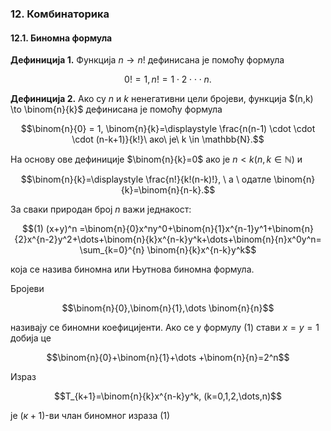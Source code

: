 ### 12. **Комбинаторика**

#### 12.1. **Биномна формула**

**Дефиниција 1.** Функција $n \to n!$ дефинисана је помоћу формула 

$$0!=1, n!=1\cdot 2 \cdot \cdot \cdot n.$$

**Дефиниција 2.** Ако су $n$ и $k$ ненегативни цели бројеви, функција $(n,k) \to \binom{n}{k}$ дефинисана је помоћу формула

$$\binom{n}{0} = 1,  \binom{n}{k}=\displaystyle \frac{n(n-1) \cdot \cdot \cdot  (n-k+1)}{k!}\  ако\ је\ k \in \mathbb{N}.$$

На основу ове дефиниције $\binom{n}{k}=0$ ако је $n\lt k (n,k \in \mathbb{N})$ и

$$\binom{n}{k}=\displaystyle \frac{n!}{k!(n-k)!}, \ а \ одатле \binom{n}{k}=\binom{n}{n-k}.$$

За сваки природан број $n$ важи једнакост:

$$(1) (x+y)^n =\binom{n}{0}x^ny^0+\binom{n}{1}x^{n-1}y^1+\binom{n}{2}x^{n-2}y^2+\dots+\binom{n}{k}x^{n-k}y^k+\dots+\binom{n}{n}x^0y^n= \sum_{k=0}^{n} \binom{n}{k}x^{n-k}y^k$$

која се назива биномна или Њутнова биномна формула.

Бројеви

$$\binom{n}{0},\binom{n}{1},\dots \binom{n}{n}$$

називају се биномни коефицијенти. Ако се у формулу (1) стави $x=y=1$ добија це

$$\binom{n}{0}+\binom{n}{1}+\dots +\binom{n}{n}=2^n$$

Израз

$$Т_{k+1}=\binom{n}{k}x^{n-k}y^k, (k=0,1,2,\dots,n)$$

је $(к+1)$-ви члан биномног израза (1)
